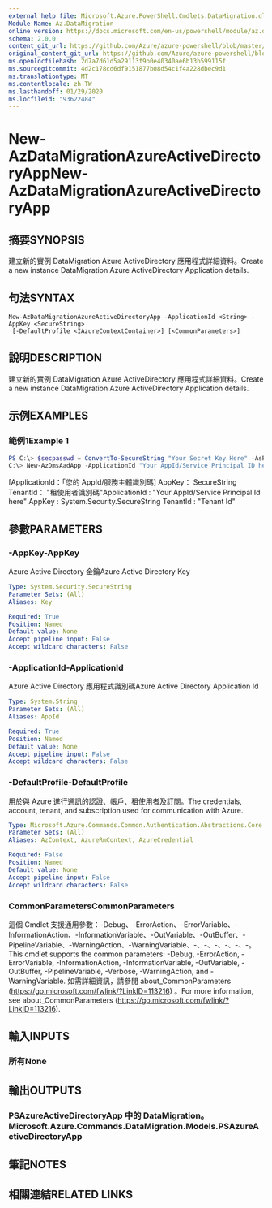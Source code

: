 ```yaml
---
external help file: Microsoft.Azure.PowerShell.Cmdlets.DataMigration.dll-Help.xml
Module Name: Az.DataMigration
online version: https://docs.microsoft.com/en-us/powershell/module/az.datamigration/New-AzDataMigrationAzureActiveDirectoryApp
schema: 2.0.0
content_git_url: https://github.com/Azure/azure-powershell/blob/master/src/DataMigration/DataMigration/help/New-AzDataMigrationAzureActiveDirectoryApp.md
original_content_git_url: https://github.com/Azure/azure-powershell/blob/master/src/DataMigration/DataMigration/help/New-AzDataMigrationAzureActiveDirectoryApp.md
ms.openlocfilehash: 2d7a7d61d5a29113f9b0e40340ae6b13b599115f
ms.sourcegitcommit: 4d2c178cd6df9151877b08d54c1f4a228dbec9d1
ms.translationtype: MT
ms.contentlocale: zh-TW
ms.lasthandoff: 01/29/2020
ms.locfileid: "93622484"
---
```

# <span data-ttu-id="42fe1-101">New-AzDataMigrationAzureActiveDirectoryApp</span><span class="sxs-lookup"><span data-stu-id="42fe1-101">New-AzDataMigrationAzureActiveDirectoryApp</span></span>

## <span data-ttu-id="42fe1-102">摘要</span><span class="sxs-lookup"><span data-stu-id="42fe1-102">SYNOPSIS</span></span>
<span data-ttu-id="42fe1-103">建立新的實例 DataMigration Azure ActiveDirectory 應用程式詳細資料。</span><span class="sxs-lookup"><span data-stu-id="42fe1-103">Create a new instance DataMigration Azure ActiveDirectory Application details.</span></span>

## <span data-ttu-id="42fe1-104">句法</span><span class="sxs-lookup"><span data-stu-id="42fe1-104">SYNTAX</span></span>

```
New-AzDataMigrationAzureActiveDirectoryApp -ApplicationId <String> -AppKey <SecureString>
 [-DefaultProfile <IAzureContextContainer>] [<CommonParameters>]
```

## <span data-ttu-id="42fe1-105">說明</span><span class="sxs-lookup"><span data-stu-id="42fe1-105">DESCRIPTION</span></span>
<span data-ttu-id="42fe1-106">建立新的實例 DataMigration Azure ActiveDirectory 應用程式詳細資料。</span><span class="sxs-lookup"><span data-stu-id="42fe1-106">Create a new instance DataMigration Azure ActiveDirectory Application details.</span></span>

## <span data-ttu-id="42fe1-107">示例</span><span class="sxs-lookup"><span data-stu-id="42fe1-107">EXAMPLES</span></span>

### <span data-ttu-id="42fe1-108">範例1</span><span class="sxs-lookup"><span data-stu-id="42fe1-108">Example 1</span></span>
```powershell
PS C:\> $secpasswd = ConvertTo-SecureString "Your Secret Key Here" -AsPlainText -Force
C:\> New-AzDmsAadApp -ApplicationId "Your AppId/Service Principal ID here" -AppKey $secpasswd
```
<span data-ttu-id="42fe1-109">[ApplicationId：「您的 AppId/服務主體識別碼] AppKey： SecureString TenantId： "租使用者識別碼"</span><span class="sxs-lookup"><span data-stu-id="42fe1-109">ApplicationId : "Your AppId/Service Principal Id here" AppKey        : System.Security.SecureString TenantId      : "Tenant Id"</span></span>

## <span data-ttu-id="42fe1-110">參數</span><span class="sxs-lookup"><span data-stu-id="42fe1-110">PARAMETERS</span></span>

### <span data-ttu-id="42fe1-111">-AppKey</span><span class="sxs-lookup"><span data-stu-id="42fe1-111">-AppKey</span></span>
<span data-ttu-id="42fe1-112">Azure Active Directory 金鑰</span><span class="sxs-lookup"><span data-stu-id="42fe1-112">Azure Active Directory Key</span></span>

```yaml
Type: System.Security.SecureString
Parameter Sets: (All)
Aliases: Key

Required: True
Position: Named
Default value: None
Accept pipeline input: False
Accept wildcard characters: False
```

### <span data-ttu-id="42fe1-113">-ApplicationId</span><span class="sxs-lookup"><span data-stu-id="42fe1-113">-ApplicationId</span></span>
<span data-ttu-id="42fe1-114">Azure Active Directory 應用程式識別碼</span><span class="sxs-lookup"><span data-stu-id="42fe1-114">Azure Active Directory Application Id</span></span>

```yaml
Type: System.String
Parameter Sets: (All)
Aliases: AppId

Required: True
Position: Named
Default value: None
Accept pipeline input: False
Accept wildcard characters: False
```

### <span data-ttu-id="42fe1-115">-DefaultProfile</span><span class="sxs-lookup"><span data-stu-id="42fe1-115">-DefaultProfile</span></span>
<span data-ttu-id="42fe1-116">用於與 Azure 進行通訊的認證、帳戶、租使用者及訂閱。</span><span class="sxs-lookup"><span data-stu-id="42fe1-116">The credentials, account, tenant, and subscription used for communication with Azure.</span></span>

```yaml
Type: Microsoft.Azure.Commands.Common.Authentication.Abstractions.Core.IAzureContextContainer
Parameter Sets: (All)
Aliases: AzContext, AzureRmContext, AzureCredential

Required: False
Position: Named
Default value: None
Accept pipeline input: False
Accept wildcard characters: False
```

### <span data-ttu-id="42fe1-117">CommonParameters</span><span class="sxs-lookup"><span data-stu-id="42fe1-117">CommonParameters</span></span>
<span data-ttu-id="42fe1-118">這個 Cmdlet 支援通用參數：-Debug、-ErrorAction、-ErrorVariable、-InformationAction、-InformationVariable、-OutVariable、-OutBuffer、-PipelineVariable、-WarningAction、-WarningVariable、-、-、-、-、-、-。</span><span class="sxs-lookup"><span data-stu-id="42fe1-118">This cmdlet supports the common parameters: -Debug, -ErrorAction, -ErrorVariable, -InformationAction, -InformationVariable, -OutVariable, -OutBuffer, -PipelineVariable, -Verbose, -WarningAction, and -WarningVariable.</span></span>
<span data-ttu-id="42fe1-119">如需詳細資訊，請參閱 about_CommonParameters (https://go.microsoft.com/fwlink/?LinkID=113216) 。</span><span class="sxs-lookup"><span data-stu-id="42fe1-119">For more information, see about_CommonParameters (https://go.microsoft.com/fwlink/?LinkID=113216).</span></span>

## <span data-ttu-id="42fe1-120">輸入</span><span class="sxs-lookup"><span data-stu-id="42fe1-120">INPUTS</span></span>

### <span data-ttu-id="42fe1-121">所有</span><span class="sxs-lookup"><span data-stu-id="42fe1-121">None</span></span>

## <span data-ttu-id="42fe1-122">輸出</span><span class="sxs-lookup"><span data-stu-id="42fe1-122">OUTPUTS</span></span>

### <span data-ttu-id="42fe1-123">PSAzureActiveDirectoryApp 中的 DataMigration。</span><span class="sxs-lookup"><span data-stu-id="42fe1-123">Microsoft.Azure.Commands.DataMigration.Models.PSAzureActiveDirectoryApp</span></span>

## <span data-ttu-id="42fe1-124">筆記</span><span class="sxs-lookup"><span data-stu-id="42fe1-124">NOTES</span></span>

## <span data-ttu-id="42fe1-125">相關連結</span><span class="sxs-lookup"><span data-stu-id="42fe1-125">RELATED LINKS</span></span>
